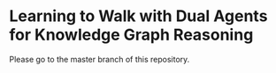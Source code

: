 # Learning to Walk with Dual Agents for Knowledge Graph Reasoning

Please go to the master branch of this repository.
